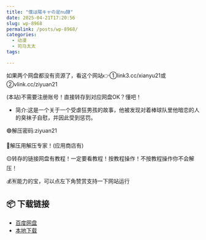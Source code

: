 ```yaml
---
title: "僕は陽キャの足nu隷"
date: 2025-04-21T17:20:56
slug: wp-8968
permalink: /posts/wp-8968/
categories:
  - 动漫
  - 司马太太
tags:

---
```


如果两个网盘都没有资源了，看这个网站👉①link3.cc/xianyu21或②vlink.cc/ziyuan21

(本站)不需要注册账号！直接转存到对应网盘OK？懂吧！

*   简介:这是一个关于一个受虐狂男孩的故事，他被发现对着棒球队里他暗恋的人的臭袜子自慰，并因此受到惩罚。

🟢解压密码:ziyuan21

🔵解压用解压专家！(应用商店有)

🟡转存的链接网盘有教程！一定要看教程！按教程操作！不按教程操作你不会解压！

💰🈶能力的宝，可以点左下角赞赏支持一下网站运行

## 📦 下载链接
- [百度网盘](https://blziyuan21.com/pay-download/8968?key=4782b5ac67&down_id=0)
- [本地下载](https://blziyuan21.com/pay-download/8968?key=4782b5ac67&down_id=1)

